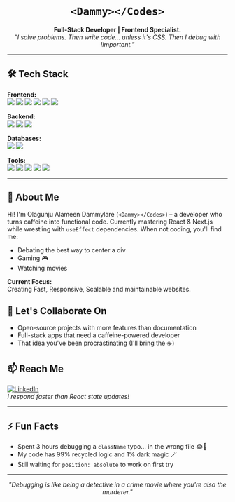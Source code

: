 <div align="center">

# **`<Dammy></Codes>`**

**Full-Stack Developer | Frontend Specialist.**  
*"I solve problems. Then write code... unless it's CSS. Then I debug with !important."*

</div>

---

## 🛠️ Tech Stack

**Frontend:**  
<img src="https://img.shields.io/badge/HTML5-E34F26?style=for-the-badge&logo=html5&logoColor=white" /> <img src="https://img.shields.io/badge/CSS3-1572B6?style=for-the-badge&logo=css3&logoColor=white" /> <img src="https://img.shields.io/badge/JavaScript-F7DF1E?style=for-the-badge&logo=javascript&logoColor=black" /> <img src="https://img.shields.io/badge/React-20232A?style=for-the-badge&logo=react&logoColor=61DAFB" /> <img src="https://img.shields.io/badge/Next.js-000000?style=for-the-badge&logo=next.js&logoColor=white" /> <img src="https://img.shields.io/badge/Tailwind_CSS-38B2AC?style=for-the-badge&logo=tailwind-css&logoColor=white" />

**Backend:**  
<img src="https://img.shields.io/badge/Node.js-339933?style=for-the-badge&logo=nodedotjs&logoColor=white" /> <img src="https://img.shields.io/badge/Express.js-000000?style=for-the-badge&logo=express&logoColor=white" /> <img src="https://img.shields.io/badge/Django-092E20?style=for-the-badge&logo=django&logoColor=white" />

**Databases:**  
<img src="https://img.shields.io/badge/MongoDB-4EA94B?style=for-the-badge&logo=mongodb&logoColor=white" /> <img src="https://img.shields.io/badge/PostgreSQL-316192?style=for-the-badge&logo=postgresql&logoColor=white" />

**Tools:**  
<img src="https://img.shields.io/badge/Git-F05032?style=for-the-badge&logo=git&logoColor=white" /> <img src="https://img.shields.io/badge/GitHub-181717?style=for-the-badge&logo=github&logoColor=white" /> <img src="https://img.shields.io/badge/VS_Code-007ACC?style=for-the-badge&logo=visual-studio-code&logoColor=white" /> <img src="https://img.shields.io/badge/Postman-FF6C37?style=for-the-badge&logo=postman&logoColor=white" /> <img src="https://img.shields.io/badge/Figma-F24E1E?style=for-the-badge&logo=figma&logoColor=white" />

---

## 🚀 About Me

Hi! I'm Olagunju Alameen Dammylare (`<Dammy></Codes>`) – a developer who turns caffeine into functional code. Currently mastering React & Next.js while wrestling with `useEffect` dependencies. When not coding, you'll find me:

- Debating the best way to center a div
- Gaming 🎮
- Watching movies 

**Current Focus:**  
Creating Fast, Responsive, Scalable and maintainable websites.



## 🤝 Let's Collaborate On

- Open-source projects with more features than documentation
- Full-stack apps that need a caffeine-powered developer
- That idea you've been procrastinating (I'll bring the ☕)



## 📫 Reach Me

[![LinkedIn](https://img.shields.io/badge/LinkedIn-Connect-blue)](https://www.linkedin.com/in/olagunju-alameen-822714355?utm_source=share&utm_campaign=share_via&utm_content=profile&utm_medium=android_app)  
*I respond faster than React state updates!*

---

## ⚡ Fun Facts

- Spent 3 hours debugging a `className` typo... in the wrong file 😂🙆
- My code has 99% recycled logic and 1% dark magic 🪄 
- Still waiting for `position: absolute` to work on first try

---

<div align="center">

*"Debugging is like being a detective in a crime movie where you're also the murderer."* 

</div>
